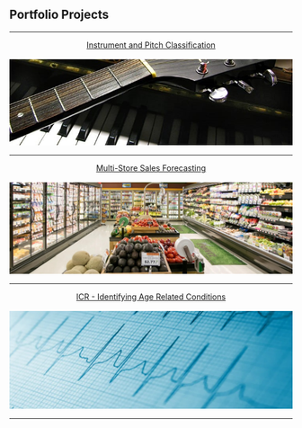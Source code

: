 ## Portfolio Projects

---

[<center>Instrument and Pitch Classification</center>](projects/music)
<br>
[<img src="images/guitar_piano_cropped.jpg?raw=true"/>](projects/music)

---
[<center>Multi-Store Sales Forecasting </center>](projects/sales-forcasting)
<br>
[<img src="images/supermarket-3.jpg?raw=true"/>](projects/sales-forcasting)

---
[<center>ICR - Identifying Age Related Conditions</center>](projects/icr-predictions)
<br>
[<img src="images/heartbeat-graph.png?raw=true"/>](projects/icr-predictions)




---
<!-- Remove above link if you don't want to attibute -->

